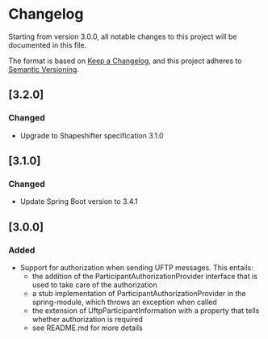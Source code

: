 # Changelog

Starting from version 3.0.0, all notable changes to this project will be documented in this file.

The format is based on [Keep a Changelog](https://keepachangelog.com/en/1.1.0/),
and this project adheres to [Semantic Versioning](https://semver.org/spec/v2.0.0.html).

## [3.2.0]

### Changed
 - Upgrade to Shapeshifter specification 3.1.0

## [3.1.0]

### Changed
 - Update Spring Boot version to 3.4.1

## [3.0.0]

### Added

- Support for authorization when sending UFTP messages. This entails:  
  - the addition of the ParticipantAuthorizationProvider interface that is used to take care of the authorization
  - a stub implementation of ParticipantAuthorizationProvider in the spring-module, which throws an exception when called
  - the extension of UftpParticipantInformation with a property that tells whether authorization is required
  - see README.md for more details


